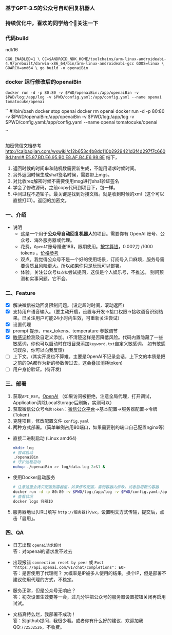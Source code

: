 ### 基于GPT-3.5的公众号自动回复机器人
### 持续优化中，喜欢的同学给个🌟关注一下
### 代码build
ndk16

``
CGO_ENABLED=1 \
CC=$ANDROID_NDK_HOME/toolchains/arm-linux-androideabi-4.9/prebuilt/darwin-x86_64/bin/arm-linux-androideabi-gcc
GOOS=linux \
GOARCH=amd64 \
go build -o openaiBin
``

### docker 运行修改后的openaiBin

``
docker run -d -p 80:80 -v $PWD/openaiBin:/app/openaiBin -v $PWD/log:/app/log -v $PWD/config.yaml:/app/config.yaml --name openai tomatocuke/openai
``

``
#!/bin/bash
docker stop openai
docker rm openai
docker run -d -p 80:80 -v $PWD/openaiBin:/app/openaiBin -v $PWD/log:/app/log -v $PWD/config.yaml:/app/config.yaml --name openai tomatocuke/openai

``
###
加密微信文档参考
http://caibaojian.com/wxwiki/c12b653c4b8dc110b2929421d3f4d297f7c6608d.html#.E5.87.BD.E6.95.B0.E8.AF.B4.E6.98.8E
结下，
1. 返回时候的时间串和随机数需要新生成，不能用请求时候时间。
2. 另外返回时候生成sha1签名时候，需要带上mgs。
3. 对比收req解密时候不需要使用msg进行sha1验证签名
4. 学会了修改源码，之前copy代码到项目下，包一样。
5. 中间过程不造轮子。最关键是找到对接文档。就是收到时候的xml（这个可以直接打印）。返回的加密文。

### 一、介绍
- 说明
  - 这是一个用于**公众号自动回复机器人**的项目。需要你有 OpenAI 账号、公众号、海外服务器或代理。
  - 花费。`OpenAI`账号赠送18$，限期使用。[按字算钱](https://platform.openai.com/tokenizer)，0.002刀 /1000 tokens 。[价格参考](https://openai.com/pricing)
  - 观点。我觉得公众号不是一个好的使用场景，订阅号入口麻烦，服务号需要资质且风险更大。所以如果你只是玩玩可以部署。
  - 体验。关注公众号`杠点杠`尝试提问，这仅是个人娱乐号，不推送。   别问预测和实事问题，它不会。

### 二、Feature
- [x] 解决微信被动回复限制问题。(设定超时时间，滚动返回)  
- [x] 支持用户语音输入。（要主动开启，设置与开发->接口权限->接收语音识别结果。已关注用户可能24小时内生效，可重新关注尝试）
- [x] 设置代理
- [x] prompt 提示、max_tokens、temperature 参数调节
- [x] [敏感词](https://github.com/tomatocuke/sieve)检测及自定义添加。(不清楚这样是否降低风险。代码内置隐藏了一些敏感词，你也可以启动时在根目录添加`keyword.txt`自定义敏感词。  如有敏感词误杀，你可以向我反馈)
- [ ] 上下文。(其实开发也不算难。主要是OpenAI不记录会话，上下文的本质是把之前的QA都作为新的参数传过去，这会叠加消耗token)
- [ ] 用户身份验证。(待开发)

### 三、部署
1. 获取`API_KEY`。[OpenAI](https://beta.openai.com/account/api-keys) （如果访问被拒绝，注意全局代理，打开调试，Application清除LocalStorage后刷新，实测可以）
2. 获取微信公众号`令牌Token`：[微信公众平台](https://mp.weixin.qq.com/)->基本配置->服务器配置->令牌(Token) 
3. 克隆项目，修改配置文件 `config.yaml`
4. 两种方式部署。（简单举例占用80端口，如果需要别的端口自己配置nginx等）

  - 直接二进制启动 (Linux amd64)
      ```sh
      mkdir log
      # 尝试启动
      ./openaiBin 
      # 守护进程启动
      nohup ./openaiBin >> log/data.log 2>&1 &
      ```
  - 使用Docker启动服务
      ```bash
      # 注意这里会拷贝配置到容器里，如果修改配置，需到容器内修改，或者启用新的容器
      docker run -d -p 80:80 -v $PWD/log:/app/log -v $PWD/config.yaml:/app/config.yaml tomatocuke/openai
      # 查看状况
      docker logs 容器ID 
      ```
5. 服务器地址(URL)填写 `http://服务器IP/wx`，设置明文方式传输，提交后，点击「启用」。
  
### 四、QA
- 日志出现 `openai请求超时` <br>
答：对openai的请求发不过去

- 出现报错  `connection reset by peer` 或 `Post "https://api.openai.com/v1/chat/completions": EOF`  <br>
答：是否使用了代理呢？ 大概率是IP被多人使用的结果，换个IP，但是部署不建议使用代理的方式，不稳定。

- 服务正常，但是公众号无响应？ <br>
答：初次设置生效要等一会，过几分钟把公众号的服务器设置按钮关闭再启用试试。

- 文档真特么烂，我部署不成功！ <br>
答：别github提问，我很少看。或者你有什么好的建议，欢迎加我QQ:`772532526`，不收费。
